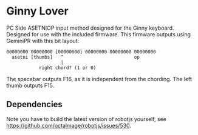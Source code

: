 # Ginny Lover

PC Side ASETNIOP input method designed for the Ginny keyboard. Designed for use
with the included firmware. This firmware outputs using GeminiPR with this bit
layout:

```
00000000 00000000 [00000000] 00000000 00000000 00000000
  asetni [thumbs]   ^                          op      
                    |
            right chord? (1 or 0)
```

The spacebar outputs F16, as it is independent from the chording.
The left thumb outputs F15.

## Dependencies

Note you have to build the latest version of robotjs yourself, see https://github.com/octalmage/robotjs/issues/530.
